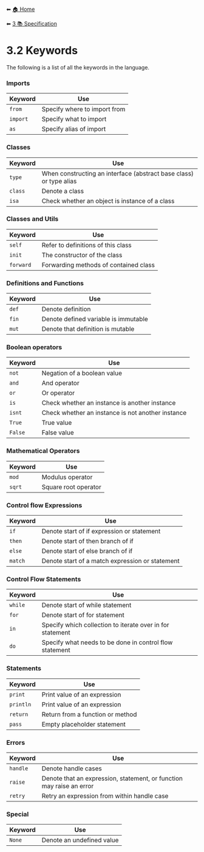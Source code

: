 ⬅ [🏠 Home](../README.md)

⬅ [3 📚 Specification](README.md)

# 3.2 Keywords

The following is a list of all the keywords in the language.

### Imports

Keyword | Use 
---|---
`from`  | Specify where to import from
`import`| Specify what to import
`as`    | Specify alias of import

### Classes

Keyword | Use 
---|---
`type`  | When constructing an interface (abstract base class) or type alias
`class` | Denote a class
`isa`   | Check whether an object is instance of a class

### Classes and Utils

Keyword | Use 
---|---
`self`    | Refer to definitions of this class
`init`    | The constructor of the class
`forward` | Forwarding methods of contained class

### Definitions and Functions

Keyword | Use 
---|---
`def`   | Denote definition
`fin`   | Denote defined variable is immutable
`mut`   | Denote that definition is mutable

### Boolean operators

Keyword | Use 
---|---
`not`   | Negation of a boolean value
`and`   | And operator 
`or`    | Or operator
`is`    | Check whether an instance is another instance
`isnt`  | Check whether an instance is not another instance
`True`  | True value
`False` | False value

### Mathematical Operators

Keyword | Use 
---|---
`mod`   | Modulus operator
`sqrt`  | Square root operator

### Control flow Expressions

Keyword | Use 
---|---
`if`    | Denote start of if expression or statement
`then`  | Denote start of then branch of if
`else`  | Denote start of else branch of if
`match` | Denote start of a match expression or statement

### Control Flow Statements

Keyword | Use 
---|---
`while`   | Denote start of while statement
`for`     | Denote start of for statement
`in`      | Specify which collection to iterate over in for statement
`do`      | Specify what needs to be done in control flow statement

### Statements

Keyword | Use 
---|---
`print`   | Print value of an expression
`println` | Print value of an expression
`return`  | Return from a function or method
`pass`    | Empty placeholder statement

### Errors

Keyword | Use 
---|---
`handle` | Denote handle cases
`raise`  | Denote that an expression, statement, or function may raise an error
`retry`  | Retry an expression from within handle case

### Special

Keyword | Use 
---|---
`None`  | Denote an undefined value
